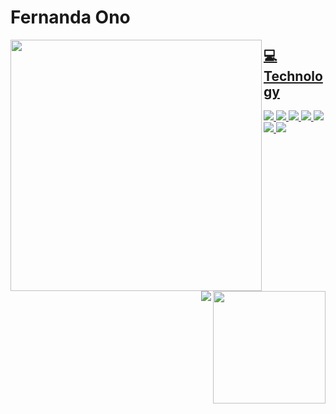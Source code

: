 <!---
nannono/nannono is a ✨ special ✨ repository because its `README.md` (this file) appears on your GitHub profile.
You can click the Preview link to take a look at your changes.
--->
# Fernanda Ono

<div align="center">
  <a href="https://github.com/nannono">
  <img align="left" height="402" width="402" src="https://cdn.discordapp.com/attachments/728426419733921853/1017992398405652551/octocat-1662590698271.png">
  <img align="right" height="180em" src="https://github-readme-stats.vercel.app/api?username=nannono&show_icons=true&theme=rose_pine&include_all_commits=true&count_private=true"/>
  <img align="right" src="https://github-readme-stats.vercel.app/api/top-langs/?username=nannono&layout=compact&langs_count=7&theme=rose_pine"/>
</div>
  
## 💻 Technology

<img src="https://img.shields.io/badge/.NET-5C2D91?style=for-the-badge&logo=.net&logoColor=white"> <img src="https://img.shields.io/badge/C%23-239120?style=for-the-badge&logo=c-sharp&logoColor=white"> <img src="https://img.shields.io/badge/Java-ED8B00?style=for-the-badge&logo=java&logoColor=white"> <img src="https://img.shields.io/badge/Scala-DC322F?style=for-the-badge&logo=scala&logoColor=white"> <img src="https://img.shields.io/badge/JavaScript-323330?style=for-the-badge&logo=javascript&logoColor=F7DF1E"> <img src="https://img.shields.io/badge/CSS3-1572B6?style=for-the-badge&logo=css3&logoColor=whit"> <img src="https://img.shields.io/badge/HTML5-E34F26?style=for-the-badge&logo=html5&logoColor=white"> 
